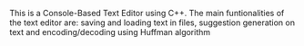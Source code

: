 This is a Console-Based Text Editor using C++.
The main funtionalities of the text editor are: saving and loading text in files, suggestion generation on text and encoding/decoding using Huffman algorithm
